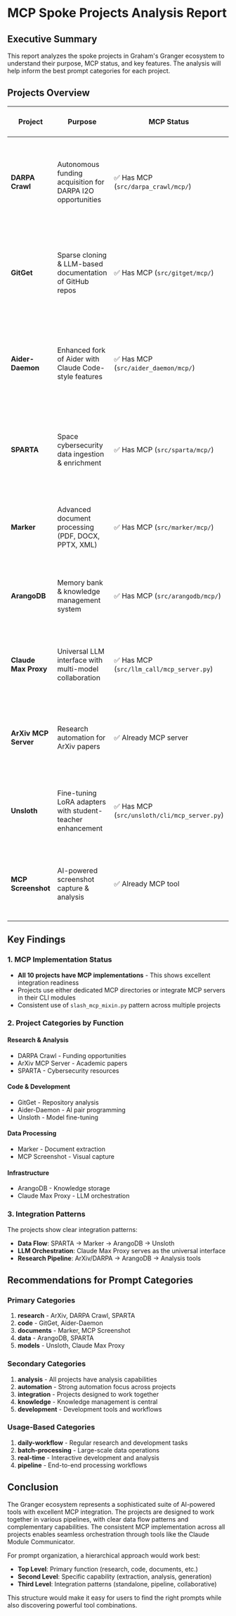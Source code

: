 # MCP Spoke Projects Analysis Report

## Executive Summary

This report analyzes the spoke projects in Graham's Granger ecosystem to understand their purpose, MCP status, and key features. The analysis will help inform the best prompt categories for each project.

## Projects Overview

| Project | Purpose | MCP Status | Key Features | Recommended Prompt Categories |
|---------|---------|------------|--------------|-------------------------------|
| **DARPA Crawl** | Autonomous funding acquisition for DARPA I2O opportunities | ✅ Has MCP (`src/darpa_crawl/mcp/`) | - SAM.gov & DARPA catalog monitoring<br>- AI-powered proposal generation<br>- RL optimization for opportunity selection<br>- ArXiv/YouTube research integration | `research`, `funding`, `proposals`, `data-gathering` |
| **GitGet** | Sparse cloning & LLM-based documentation of GitHub repos | ✅ Has MCP (`src/gitget/mcp/`) | - Sparse cloning of large repos<br>- Code metadata extraction (100+ languages)<br>- LLM summarization<br>- Text chunking with structure preservation | `code-analysis`, `documentation`, `repository-management` |
| **Aider-Daemon** | Enhanced fork of Aider with Claude Code-style features | ✅ Has MCP (`src/aider_daemon/mcp/`) | - Advanced thinking & planning<br>- Module explorer<br>- 100+ LLM models support<br>- Memory & knowledge management<br>- Session persistence | `code-generation`, `pair-programming`, `development` |
| **SPARTA** | Space cybersecurity data ingestion & enrichment | ✅ Has MCP (`src/sparta/mcp/`) | - Downloads 1,596 cybersecurity resources<br>- NIST control extraction<br>- MITRE framework integration<br>- Smart paywall handling | `cybersecurity`, `data-ingestion`, `enrichment` |
| **Marker** | Advanced document processing (PDF, DOCX, PPTX, XML) | ✅ Has MCP (`src/marker/mcp/`) | - Multiple format support<br>- Table extraction<br>- Claude integration for AI enhancements<br>- ArangoDB integration | `document-processing`, `extraction`, `conversion` |
| **ArangoDB** | Memory bank & knowledge management system | ✅ Has MCP (`src/arangodb/mcp/`) | - Conversation memory<br>- Knowledge graph<br>- Advanced search (semantic, BM25, graph)<br>- Q&A generation | `memory`, `knowledge-graph`, `search`, `storage` |
| **Claude Max Proxy** | Universal LLM interface with multi-model collaboration | ✅ Has MCP (`src/llm_call/mcp_server.py`) | - Multi-model routing<br>- Conversation persistence<br>- Response validation<br>- 100+ model support | `llm-routing`, `model-management`, `validation` |
| **ArXiv MCP Server** | Research automation for ArXiv papers | ✅ Already MCP server | - 45+ research tools<br>- Evidence extraction (support/contradict)<br>- Paper management<br>- Citation tracking | `research`, `papers`, `citations`, `analysis` |
| **Unsloth** | Fine-tuning LoRA adapters with student-teacher enhancement | ✅ Has MCP (`src/unsloth/cli/mcp_server.py`) | - Student-teacher training<br>- Memory optimization<br>- RunPod integration<br>- HuggingFace deployment | `model-training`, `fine-tuning`, `deployment` |
| **MCP Screenshot** | AI-powered screenshot capture & analysis | ✅ Already MCP tool | - Screenshot capture<br>- AI-powered analysis<br>- Visual similarity search<br>- History management | `screenshots`, `visual-analysis`, `image-processing` |

## Key Findings

### 1. MCP Implementation Status
- **All 10 projects have MCP implementations** - This shows excellent integration readiness
- Projects use either dedicated MCP directories or integrate MCP servers in their CLI modules
- Consistent use of `slash_mcp_mixin.py` pattern across multiple projects

### 2. Project Categories by Function

#### Research & Analysis
- DARPA Crawl - Funding opportunities
- ArXiv MCP Server - Academic papers
- SPARTA - Cybersecurity resources

#### Code & Development
- GitGet - Repository analysis
- Aider-Daemon - AI pair programming
- Unsloth - Model fine-tuning

#### Data Processing
- Marker - Document extraction
- MCP Screenshot - Visual capture

#### Infrastructure
- ArangoDB - Knowledge storage
- Claude Max Proxy - LLM orchestration

### 3. Integration Patterns

The projects show clear integration patterns:
- **Data Flow**: SPARTA → Marker → ArangoDB → Unsloth
- **LLM Orchestration**: Claude Max Proxy serves as the universal interface
- **Research Pipeline**: ArXiv/DARPA → ArangoDB → Analysis tools

## Recommendations for Prompt Categories

### Primary Categories
1. **research** - ArXiv, DARPA Crawl, SPARTA
2. **code** - GitGet, Aider-Daemon
3. **documents** - Marker, MCP Screenshot
4. **data** - ArangoDB, SPARTA
5. **models** - Unsloth, Claude Max Proxy

### Secondary Categories
1. **analysis** - All projects have analysis capabilities
2. **automation** - Strong automation focus across projects
3. **integration** - Projects designed to work together
4. **knowledge** - Knowledge management is central
5. **development** - Development tools and workflows

### Usage-Based Categories
1. **daily-workflow** - Regular research and development tasks
2. **batch-processing** - Large-scale data operations
3. **real-time** - Interactive development and analysis
4. **pipeline** - End-to-end processing workflows

## Conclusion

The Granger ecosystem represents a sophisticated suite of AI-powered tools with excellent MCP integration. The projects are designed to work together in various pipelines, with clear data flow patterns and complementary capabilities. The consistent MCP implementation across all projects enables seamless orchestration through tools like the Claude Module Communicator.

For prompt organization, a hierarchical approach would work best:
- **Top Level**: Primary function (research, code, documents, etc.)
- **Second Level**: Specific capability (extraction, analysis, generation)
- **Third Level**: Integration patterns (standalone, pipeline, collaborative)

This structure would make it easy for users to find the right prompts while also discovering powerful tool combinations.